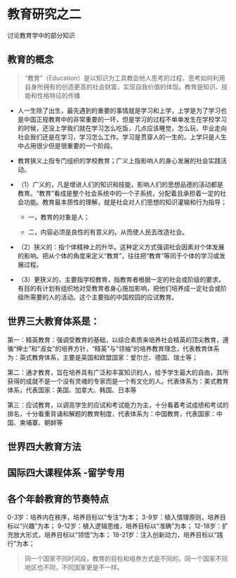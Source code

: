 # 教育研究之二


讨论教育学中的部分知识



## 教育的概念

> “教育”（Education）是以知识为工具教会他人思考的过程，思考如何利用自身所拥有的创造更高的社会财富，实现自我价值的体现。教育是知识、技能和性格特征的传播

* 人一生除了出生，最先遇到的重要的事情就是学习和上学，上学是为了学习也是中国正规教育中的非常重要的一环，但是学习的过程不单单发生在学校学习的时候，还没上学我们就在学习怎么吃饭，几点应该睡觉，怎么玩，毕业走向社会我们还是在学习，学习怎么工作。学习是贯穿人的一生的，上学只是人生中占用很少但是很重要的一个阶段。


* 教育狭义上指专门组织的学校教育；广义上指影响人的身心发展的社会实践活动。

- （1）广义的，凡是增进人们的知识和技能，影响人们的思想品德的活动都是教育。“教育”看成是整个社会系统中的一个子系统，分配着且承担着一定的社会功能。教育最本质性的理解，就是社会对人们思想的知识灌输和行为指导；
	
	- 一，教育的对象是人；
	
	- 二，内容必须是良性的有意义的。从而使人民去改造社会。

- （2）狭义的：指个体精神上的升华。这种定义方式强调社会因素对个体发展的影响。把从个体的角度来定义“教育”，往往把“教育”等同于个体的学习或发展过程。

- （3）更狭义的，主要指学校教育，指教育者根据一定的社会或阶级的要求，有目的有计划有组织地对受教育者身心施加影响，把他们培养成一定社会或阶级所需要的人的活动。这个主要指的中国校园的应试教育。

## 世界三大教育体系是：


第一：精英教育：强调受教育的基础，以综合素质来培养社会精英的顶尖教育，遵循“绅士”和“淑女”的培养方针，“精英”与“领袖”的培养教育理念，代表教育体系为：英式教育体系，主要是英国和欧盟国家：爱尔兰、德国、瑞士等；

第二：通才教育，旨在培养具有广泛和丰富知识的人，给予学生最大的自由，其所获得的成就不是一个没有灵魂的专家而是一个有文化的人。代表体系为：美式教育体系，代表国家：美国、加拿大、韩国、日本等

第三：应试教育，以调高学生的应试和考试能力为主，十分看着考试成绩和考试的排名，十分看重背诵和解题的教育制度，代表体系为：中国教育，代表国家：中国、柬埔寨、朝鲜等


## 世界四大教育方法


## 国际四大课程体系  -留学专用


## 各个年龄教育的节奏特点

0-3岁：培养内在秩序，培养目标以“专注”为本；
3-9岁：植入情理原则，培养目标以“兴趣”为本；
9-12岁：植入逻辑思维，培养目标以“准确”为本；
12-18岁：扩充放大形式，培养目标以“领悟”为本；
18-21岁：注入创新动力，培养目标以“践行”为本；


> 同一个国家不同时间段，教育的目标和培养方式是不同的，同一个国家不同地区也不同，不同国家更是不一样。

	
